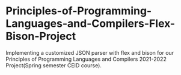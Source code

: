 # Principles-of-Programming-Languages-and-Compilers-Flex-Bison-Project
Implementing a customized JSON parser with flex and bison for our Principles of Programming Languages and Compilers 2021-2022 Project(Spring semester CEID course).
